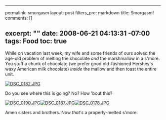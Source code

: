 ----- 
permalink: smorgasm
layout: post
filters_pre: markdown
title: Smorgasm!
comments: []

excerpt: ""
date: 2008-06-21 04:13:31 -07:00
tags: Food
toc: true
-----
While on vacation last week, my wife and some friends of ours solved the age-old problem of melting the chocolate _and_ the marshmallow in a s'more. You stuff a chunk of chocolate (we prefer good old-fashioned Hershey's waxy American milk chocolate) _inside_ the mallow and then toast the entire unit.

<a href="http://www.flickr.com/photos/36455265@N00/2579055859/">![DSC_0182.JPG](http://farm4.static.flickr.com/3164/2579055859_8f20a4194c_m.jpg)</a>

Do you see where this is going? No? How 'bout this?

<a href="http://www.flickr.com/photos/36455265@N00/2579061059/">![DSC_0190.JPG](http://farm4.static.flickr.com/3179/2579061059_fc9547bb05_m.jpg)</a><a href="http://www.flickr.com/photos/36455265@N00/2579890496/">![DSC_0187.JPG](http://farm4.static.flickr.com/3031/2579890496_db32c29b53_m.jpg)</a><a href="http://www.flickr.com/photos/36455265@N00/2579882146/">![DSC_0178.JPG](http://farm4.static.flickr.com/3126/2579882146_19007c158c_m.jpg)</a>

Amen sisters and brothers. Now _that's_ a properly-melted s'more.
